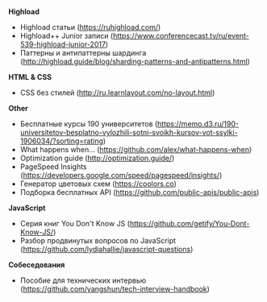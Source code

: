 **Highload**
- Highload статьи (https://ruhighload.com/)
- Highload++ Junior записи (https://www.conferencecast.tv/ru/event-539-highload-junior-2017)
- Паттерны и антипаттерны шардинга (http://highload.guide/blog/sharding-patterns-and-antipatterns.html)

**HTML & CSS**
- CSS без стилей (http://ru.learnlayout.com/no-layout.html)

**Other**
- Бесплатные курсы 190 университетов (https://memo.d3.ru/190-universitetov-besplatno-vylozhili-sotni-svoikh-kursov-vot-ssylki-1906034/?sorting=rating)
- What happens when... (https://github.com/alex/what-happens-when)
- Optimization guide (http://optimization.guide/)
- PageSpeed Insights (https://developers.google.com/speed/pagespeed/insights/)
- Генератор цветовых схем (https://coolors.co)
- Подборка бесплатных API (https://github.com/public-apis/public-apis)

**JavaScript**
- Серия книг You Don't Know JS (https://github.com/getify/You-Dont-Know-JS/)
- Разбор продвинутых вопросов по JavaScript (https://github.com/lydiahallie/javascript-questions)

**Собеседования**
- Пособие для технических интервью (https://github.com/yangshun/tech-interview-handbook)
